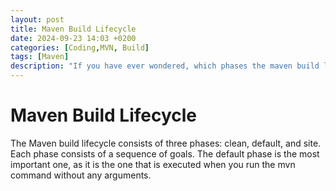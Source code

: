 ```yaml
---
layout: post
title: Maven Build Lifecycle
date: 2024-09-23 14:03 +0200
categories: [Coding,MVN, Build]
tags: [Maven]
description: "If you have ever wondered, which phases the maven build lifecycle has, here is the answer."
---
```

# Maven Build Lifecycle
The Maven build lifecycle consists of three phases: clean, default, and site. Each phase consists of a sequence of goals. The default phase is the most important one, as it is the one that is executed when you run the mvn command without any arguments.
